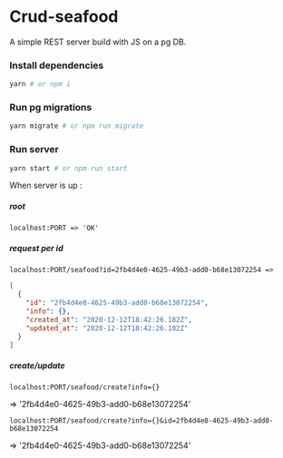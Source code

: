 # Crud-seafood

A simple REST server build with JS on a pg DB.

### Install dependencies

```sh
yarn # or npm i
```

### Run pg migrations

```sh
yarn migrate # or npm run migrate
```

### Run server

```sh
yarn start # or npm run start
```

When server is up :

##### root

```
localhost:PORT => 'OK'
```

##### request per id

```
localhost:PORT/seafood?id=2fb4d4e0-4625-49b3-add0-b68e13072254 =>
```

```json
[
  {
    "id": "2fb4d4e0-4625-49b3-add0-b68e13072254",
    "info": {},
    "created_at": "2020-12-12T18:42:26.182Z",
    "updated_at": "2020-12-12T18:42:26.182Z"
  }
]
```

##### create/update

```
localhost:PORT/seafood/create?info={}
```

=> '2fb4d4e0-4625-49b3-add0-b68e13072254'

```
localhost:PORT/seafood/create?info={}&id=2fb4d4e0-4625-49b3-add0-b68e13072254
```

=> '2fb4d4e0-4625-49b3-add0-b68e13072254'
